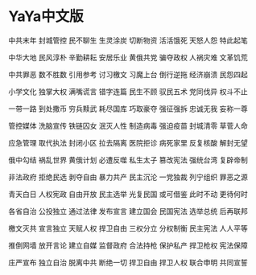 # YaYa中文版

中共末年 封城管控  民不聊生 生灵涂炭  切断物资 活活饿死  天怒人怨 特此起笔

中华大地 民风淳朴  辛勤耕耘 安居乐业  黄俄共党 骗夺政权  人祸灾难 文革饥荒

中共罪恶 数不胜数  引用参考 讨习檄文  习魔上台 倒行逆拖  经济崩溃 民怨四起

小学文化 独掌大权  满嘴谎言 错字连篇  民生不顾 驭民五术  党同伐异 权斗不止

一带一路 到处撒币  穷兵黩武 耗尽国库  巧取豪夺 强征强拆  忠诚无我 妄称一尊

管控媒体 洗脑宣传  铁链囚女 泯灭人性  制造病毒 强迫疫苗  封城清零 草菅人命

应急管理 取代执法  封闭小区 拉去隔离  医院拒诊 病死家里  反复核酸 解封无望

俄中勾结 祸乱世界  黄俄计划 必遭反噬  私生太子 篡改宪法  强统台湾 复辟帝制

非法政府 拒绝民选  剥夺自由 暴力共产  民主沉沦 一党独裁  列宁组织 罪恶之源

青天白日 人权宪政  自由开放 民主选举  光复民国 或可借鉴  此时不动 更待何时

各省自治 公投独立  通过法律 发布宣言  建立国会 民国宪法  选举总统 后再联邦

檄文灭共 宣言独立  天赋人权 捍卫自由  三权分立 分权制衡  民主宪法 人人平等

推倒网墙 放开言论  建立自媒 监督政府  合法持枪 保护私产  捍卫枪权 宪法保障

庄严宣布 独立自治  脱离中共 断绝一切  捍卫自由 捍卫人权  联合申明 共同宣誓

